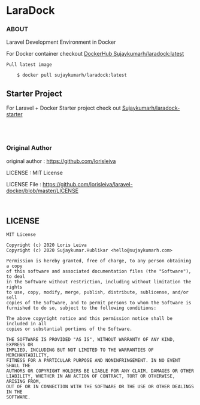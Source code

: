 # LaraDock

### ABOUT

Laravel Development Environment in Docker


For Docker container checkout [DockerHub Sujaykumarh/laradock:latest](https://hub.docker.com/repository/docker/sujaykumarh/laradock)

    Pull latest image

        $ docker pull sujaykumarh/laradock:latest

## Starter Project

For Laravel + Docker Starter project check out [Sujaykumarh/laradock-starter](https://github.com/Sujaykumarh/laradock-starter)


<br>
<br>


### Original Author 

original author   : https://github.com/lorisleiva

LICENSE           : MIT License 

LICENSE File      : https://github.com/lorisleiva/laravel-docker/blob/master/LICENSE

<br>

## LICENSE

    MIT License

    Copyright (c) 2020 Loris Leiva
    Copyright (c) 2020 Sujaykumar.Hublikar <hello@sujaykumarh.com>

    Permission is hereby granted, free of charge, to any person obtaining a copy
    of this software and associated documentation files (the "Software"), to deal
    in the Software without restriction, including without limitation the rights
    to use, copy, modify, merge, publish, distribute, sublicense, and/or sell
    copies of the Software, and to permit persons to whom the Software is
    furnished to do so, subject to the following conditions:

    The above copyright notice and this permission notice shall be included in all
    copies or substantial portions of the Software.

    THE SOFTWARE IS PROVIDED "AS IS", WITHOUT WARRANTY OF ANY KIND, EXPRESS OR
    IMPLIED, INCLUDING BUT NOT LIMITED TO THE WARRANTIES OF MERCHANTABILITY,
    FITNESS FOR A PARTICULAR PURPOSE AND NONINFRINGEMENT. IN NO EVENT SHALL THE
    AUTHORS OR COPYRIGHT HOLDERS BE LIABLE FOR ANY CLAIM, DAMAGES OR OTHER
    LIABILITY, WHETHER IN AN ACTION OF CONTRACT, TORT OR OTHERWISE, ARISING FROM,
    OUT OF OR IN CONNECTION WITH THE SOFTWARE OR THE USE OR OTHER DEALINGS IN THE
    SOFTWARE.

